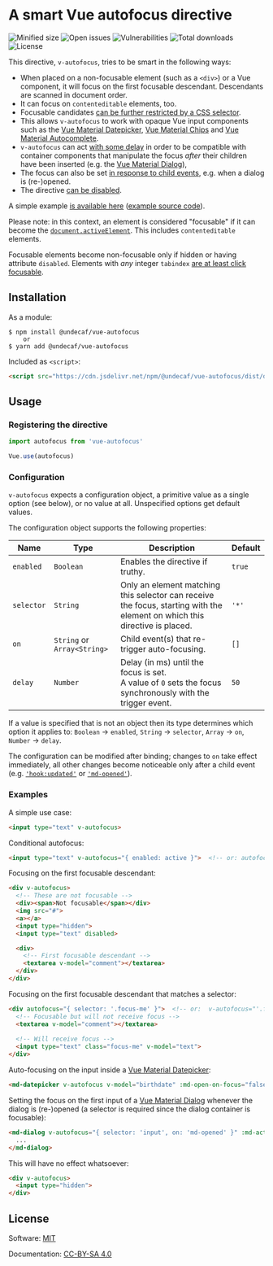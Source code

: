 # A smart Vue autofocus directive

![Minified size](https://badgen.net/bundlephobia/min/@undecaf/vue-autofocus)
![Open issues](https://badgen.net/github/open-issues/undecaf/vue-autofocus)
![Vulnerabilities](https://snyk.io/test/npm/@undecaf/vue-autofocus/badge.svg)
![Total downloads](https://badgen.net/npm/dt/@undecaf/vue-autofocus)
![License](https://badgen.net/github/license/undecaf/vue-autofocus)


This directive, `v-autofocus`, tries to be smart in the following ways:

+   When placed on a non-focusable element (such as a `<div>`) or a Vue component, 
    it will focus on the first focusable descendant. Descendants are scanned in document order.
+   It can focus on `contenteditable` elements, too.
+   Focusable candidates [can be further restricted by a CSS selector](#configuration).
+   This allows `v-autofocus` to work with opaque Vue input components such as the
    [Vue Material Datepicker](https://vuematerial.io/components/datepicker),
    [Vue Material Chips](https://vuematerial.io/components/datepicker) and
    [Vue Material Autocomplete](https://vuematerial.io/components/autocomplete).
+   `v-autofocus` can act [with some delay](#configuration) in order to be compatible with container components
    that manipulate the focus _after_ their children have been inserted (e.g. the 
    [Vue Material Dialog](https://vuematerial.io/components/dialog)),
+   The focus can also be set [in response to child events](#configuration), e.g. when a dialog is
    (re-)opened. 
+   The directive [can be disabled](#configuration).

A simple example [is available here](https://undecaf.github.io/vue-autofocus/example/)
([example source code](https://github.com/undecaf/vue-autofocus/blob/master/src/components/Demo.vue)).

Please note: in this context, an element is considered "focusable" if it can become the
[`document.activeElement`](https://developer.mozilla.org/en-US/docs/Web/API/DocumentOrShadowRoot/activeElement).
This includes `contenteditable` elements.

Focusable elements become non-focusable only if hidden or having attribute `disabled`.
Elements with _any_ integer `tabindex` [are at least click focusable](https://html.spec.whatwg.org/multipage/interaction.html#the-tabindex-attribute).


## Installation

As a module:

```shell script
$ npm install @undecaf/vue-autofocus
    or
$ yarn add @undecaf/vue-autofocus
```

Included as `<script>`:

```html
<script src="https://cdn.jsdelivr.net/npm/@undecaf/vue-autofocus/dist/directives.min.js"></script>
```


## Usage

### Registering the directive

```javascript 1.8
import autofocus from 'vue-autofocus'

Vue.use(autofocus)
```


### Configuration

`v-autofocus` expects a configuration object, a primitive value as a single option (see below), or no
value at all. Unspecified options get default values.

The configuration object supports the following properties:

| Name | Type | Description | Default |
|------|------|-------------|---------|
| `enabled` | `Boolean` | Enables the directive if truthy. | `true` |
| `selector` | `String` | Only an element matching this selector can receive the focus, starting with the element on which this directive is placed. | `'*'` |
| `on` | `String` or `Array<String>` | Child event(s) that re-trigger auto-focusing.  | `[]` |
| `delay` | `Number` | Delay (in ms) until the focus is set.<br>A value of `0` sets the focus synchronously with the trigger event. | `50` |


If a value is specified that is not an object then its type determines which option it applies to:
`Boolean`&nbsp;→&nbsp;`enabled`, `String`&nbsp;→&nbsp;`selector`, `Array`&nbsp;→&nbsp;`on`, `Number`&nbsp;→&nbsp;`delay`.

The configuration can be modified after binding; changes to `on` take effect immediately, all other changes become noticeable only after a child event
(e.g. [`'hook:updated'`](https://twitter.com/DamianDulisz/status/981549658571968512) or
[`'md-opened'`](https://vuematerial.io/components/dialog)).


### Examples

A simple use case:

```html
<input type="text" v-autofocus>
```

Conditional autofocus:

```html
<input type="text" v-autofocus="{ enabled: active }">  <!-- or: autofocus="Boolean(active)" -->
```

Focusing on the first focusable descendant:

```html
<div v-autofocus>
  <!-- These are not focusable -->
  <div><span>Not focusable</span></div>
  <img src="#">
  <a></a>
  <input type="hidden">
  <input type="text" disabled>

  <div>
    <!-- First focusable descendant -->
    <textarea v-model="comment"></textarea>
  </div>    
</div>
```

Focusing on the first focusable descendant that matches a selector:

```html
<div autofocus="{ selector: '.focus-me' }">  <!-- or:  v-autofocus="'.focus-me'" -->
  <!-- Focusable but will not receive focus -->
  <textarea v-model="comment"></textarea>
    
  <!-- Will receive focus -->
  <input type="text" class="focus-me" v-model="text">
</div>
```

Auto-focusing on the input inside a [Vue Material Datepicker](https://vuematerial.io/components/datepicker):

```html
<md-datepicker v-autofocus v-model="birthdate" :md-open-on-focus="false" />
```

Setting the focus on the first input of a [Vue Material Dialog](https://vuematerial.io/components/dialog)
whenever the dialog is (re-)opened (a selector is required since the dialog container is
focusable):

```html
<md-dialog v-autofocus="{ selector: 'input', on: 'md-opened' }" :md-active="showDialog">
  ...
</md-dialog>
```

This will have no effect whatsoever:

```html
<div v-autofocus>
  <input type="hidden">
</div>
```


## License

Software: [MIT](http://opensource.org/licenses/MIT)

Documentation: [CC-BY-SA 4.0](http://creativecommons.org/licenses/by-sa/4.0/)
